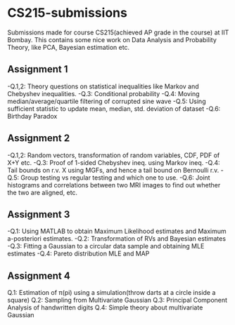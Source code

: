 # CS215-submissions
Submissions made for course CS215(achieved AP grade in the course) at IIT Bombay. This contains some nice work on Data Analysis and Probability Theory, like PCA, Bayesian estimation etc.

## Assignment 1
-Q.1,2: Theory questions on statistical inequalities like Markov and Chebyshev inequalities.
-Q.3: Conditional probability
-Q.4: Moving median/average/quartile filtering of corrupted sine wave
-Q.5: Using sufficient statistic to update mean, median, std. deviation of dataset
-Q.6: Birthday Paradox

## Assignment 2
-Q.1,2: Random vectors, transformation of random variables, CDF, PDF of X+Y etc.
-Q.3: Proof of 1-sided Chebyshev ineq. using Markov ineq.
-Q.4: Tail bounds on r.v. X using MGFs, and hence a tail bound on Bernoulli r.v.
-Q.5: Group testing vs regular testing and which one to use.
-Q.6: Joint histograms and correlations between two MRI images to find out whether
the two are aligned, etc.

## Assignment 3
-Q.1: Using MATLAB to obtain Maximum Likelihood estimates and Maximum a-posteriori estimates.
-Q.2: Transformation of RVs and Bayesian estimates
-Q.3: Fitting a Gaussian to a circular data sample and obtaining MLE estimates
-Q.4: Pareto distribution MLE and MAP

## Assignment 4
Q.1: Estimation of π(pi) using a simulation(throw darts at a circle inside a square)
Q.2: Sampling from Multivariate Gaussian
Q.3: Principal Component Analysis of handwritten digits
Q.4: Simple theory about multivariate Gaussian
